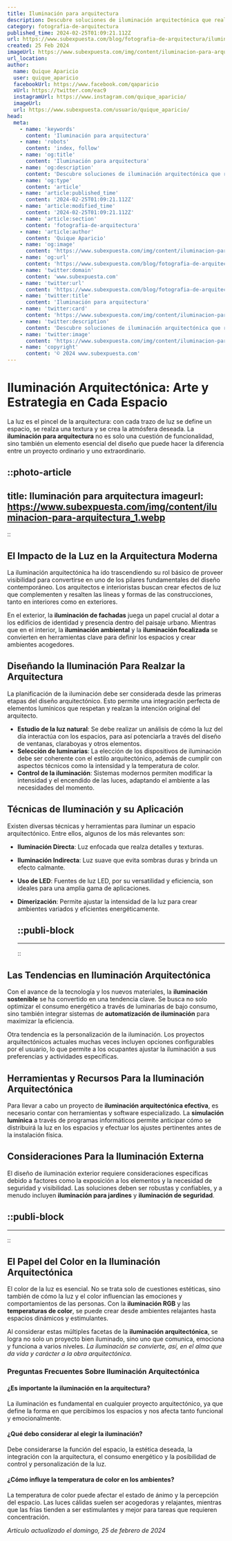 ```yaml
---
title: Iluminación para arquitectura
description: Descubre soluciones de iluminación arquitectónica que realzan espacios. Diseño, eficiencia y tecnología para el ambiente perfecto.
category: fotografia-de-arquitectura
published_time: 2024-02-25T01:09:21.112Z
url: https://www.subexpuesta.com/blog/fotografia-de-arquitectura/iluminacion-para-arquitectura
created: 25 Feb 2024
imageUrl: https://www.subexpuesta.com/img/content/iluminacion-para-arquitectura_1.webp
url_location:
author:
  name: Quique Aparicio
  user: quique_aparicio
  facebookUrl: https://www.facebook.com/qaparicio
  xUrl: https://twitter.com/eac9
  instagramUrl: https://www.instagram.com/quique_aparicio/
  imageUrl: 
  url: https://www.subexpuesta.com/usuario/quique_aparicio/
head:
  meta:
    - name: 'keywords'
      content: 'Iluminación para arquitectura'
    - name: 'robots'
      content: 'index, follow'
    - name: 'og:title'
      content: 'Iluminación para arquitectura'
    - name: 'og:description'
      content: 'Descubre soluciones de iluminación arquitectónica que realzan espacios. Diseño, eficiencia y tecnología para el ambiente perfecto.'
    - name: 'og:type'
      content: 'article'
    - name: 'article:published_time'
      content: '2024-02-25T01:09:21.112Z'
    - name: 'article:modified_time'
      content: '2024-02-25T01:09:21.112Z'
    - name: 'article:section'
      content: 'fotografia-de-arquitectura'
    - name: 'article:author'
      content: 'Quique Aparicio'
    - name: 'og:image'
      content: 'https://www.subexpuesta.com/img/content/iluminacion-para-arquitectura_1.webp'
    - name: 'og:url'
      content: 'https://www.subexpuesta.com/blog/fotografia-de-arquitectura/iluminacion-para-arquitectura'
    - name: 'twitter:domain'
      content: 'www.subexpuesta.com'
    - name: 'twitter:url'
      content: 'https://www.subexpuesta.com/blog/fotografia-de-arquitectura/iluminacion-para-arquitectura'
    - name: 'twitter:title'
      content: 'Iluminación para arquitectura'
    - name: 'twitter:card'
      content: 'https://www.subexpuesta.com/img/content/iluminacion-para-arquitectura_1.webp'
    - name: 'twitter:description'
      content: 'Descubre soluciones de iluminación arquitectónica que realzan espacios. Diseño, eficiencia y tecnología para el ambiente perfecto.'
    - name: 'twitter:image'
      content: 'https://www.subexpuesta.com/img/content/iluminacion-para-arquitectura_1.webp'
    - name: 'copyright'
      content: '© 2024 www.subexpuesta.com'
---
```

# Iluminación Arquitectónica: Arte y Estrategia en Cada Espacio

La luz es el pincel de la arquitectura: con cada trazo de luz se define un espacio, se realza una textura y se crea la atmósfera deseada. La **iluminación para arquitectura** no es solo una cuestión de funcionalidad, sino también un elemento esencial del diseño que puede hacer la diferencia entre un proyecto ordinario y uno extraordinario.


::photo-article
---
title: Iluminación para arquitectura
imageurl: https://www.subexpuesta.com/img/content/iluminacion-para-arquitectura_1.webp
---
::


## El Impacto de la Luz en la Arquitectura Moderna

La iluminación arquitectónica ha ido trascendiendo su rol básico de proveer visibilidad para convertirse en uno de los pilares fundamentales del diseño contemporáneo. Los arquitectos e interioristas buscan crear efectos de luz que complementen y resalten las líneas y formas de las construcciones, tanto en interiores como en exteriores.

En el exterior, la **iluminación de fachadas** juega un papel crucial al dotar a los edificios de identidad y presencia dentro del paisaje urbano. Mientras que en el interior, la **iluminación ambiental** y la **iluminación focalizada** se convierten en herramientas clave para definir los espacios y crear ambientes acogedores.

## Diseñando la Iluminación Para Realzar la Arquitectura

La planificación de la iluminación debe ser considerada desde las primeras etapas del diseño arquitectónico. Esto permite una integración perfecta de elementos lumínicos que respetan y realzan la intención original del arquitecto.

- **Estudio de la luz natural**: Se debe realizar un análisis de cómo la luz del día interactúa con los espacios, para así potenciarla a través del diseño de ventanas, claraboyas y otros elementos.
- **Selección de luminarias**: La elección de los dispositivos de iluminación debe ser coherente con el estilo arquitectónico, además de cumplir con aspectos técnicos como la intensidad y la temperatura de color.
- **Control de la iluminación**: Sistemas modernos permiten modificar la intensidad y el encendido de las luces, adaptando el ambiente a las necesidades del momento.

## Técnicas de Iluminación y su Aplicación

Existen diversas técnicas y herramientas para iluminar un espacio arquitectónico. Entre ellos, algunos de los más relevantes son:

- **Iluminación Directa**: Luz enfocada que realza detalles y texturas.
- **Iluminación Indirecta**: Luz suave que evita sombras duras y brinda un efecto calmante.
- **Uso de LED**: Fuentes de luz LED, por su versatilidad y eficiencia, son ideales para una amplia gama de aplicaciones.
- **Dimerización**: Permite ajustar la intensidad de la luz para crear ambientes variados y eficientes energéticamente.


  ::publi-block
  ---
  ---
  ::
  
  
## Las Tendencias en Iluminación Arquitectónica

Con el avance de la tecnología y los nuevos materiales, la **iluminación sostenible** se ha convertido en una tendencia clave. Se busca no solo optimizar el consumo energético a través de luminarias de bajo consumo, sino también integrar sistemas de **automatización de iluminación** para maximizar la eficiencia.

Otra tendencia es la personalización de la iluminación. Los proyectos arquitectónicos actuales muchas veces incluyen opciones configurables por el usuario, lo que permite a los ocupantes ajustar la iluminación a sus preferencias y actividades específicas.

## Herramientas y Recursos Para la Iluminación Arquitectónica

Para llevar a cabo un proyecto de **iluminación arquitectónica efectiva**, es necesario contar con herramientas y software especializado. La **simulación lumínica** a través de programas informáticos permite anticipar cómo se distribuirá la luz en los espacios y efectuar los ajustes pertinentes antes de la instalación física.

## Consideraciones Para la Iluminación Externa

El diseño de iluminación exterior requiere consideraciones específicas debido a factores como la exposición a los elementos y la necesidad de seguridad y visibilidad. Las soluciones deben ser robustas y confiables, y a menudo incluyen **iluminación para jardines** y **iluminación de seguridad**.


  ::publi-block
  ---
  ---
  ::
  
  
## El Papel del Color en la Iluminación Arquitectónica

El color de la luz es esencial. No se trata solo de cuestiones estéticas, sino también de cómo la luz y el color influencian las emociones y comportamientos de las personas. Con la **iluminación RGB** y las **temperaturas de color**, se puede crear desde ambientes relajantes hasta espacios dinámicos y estimulantes.

Al considerar estas múltiples facetas de la **iluminación arquitectónica**, se logra no solo un proyecto bien iluminado, sino uno que comunica, emociona y funciona a varios niveles. *La iluminación se convierte, así, en el alma que da vida y carácter a la obra arquitectónica*.

### Preguntas Frecuentes Sobre Iluminación Arquitectónica

#### ¿Es importante la iluminación en la arquitectura?
La iluminación es fundamental en cualquier proyecto arquitectónico, ya que define la forma en que percibimos los espacios y nos afecta tanto funcional y emocionalmente.

#### ¿Qué debo considerar al elegir la iluminación?
Debe considerarse la función del espacio, la estética deseada, la integración con la arquitectura, el consumo energético y la posibilidad de control y personalización de la luz.

#### ¿Cómo influye la temperatura de color en los ambientes?
La temperatura de color puede afectar el estado de ánimo y la percepción del espacio. Las luces cálidas suelen ser acogedoras y relajantes, mientras que las frías tienden a ser estimulantes y mejor para tareas que requieren concentración.

_Artículo actualizado el domingo, 25 de febrero de 2024_